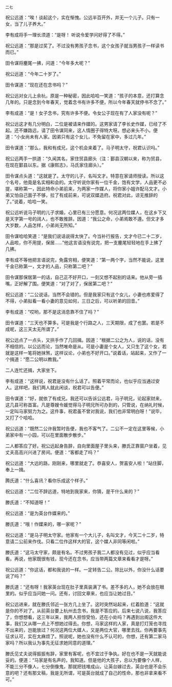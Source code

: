     二七 

   祝公远道：“唉！谈起这个，实在惭愧。公远半百开外，并无一个儿子。只有一女，当了儿子养大。”

   李有成将手一理长须道：“是呀！ 听说令爱学问好得了不得。”

   祝公远道：“那是过奖了。不过没有男孩子念书，这个女孩子就当男孩子一样读书而已。”

   田令谋将麈尾一拂，问道：“今年多大呢？”

   祝公远道：“今年二十岁了。”

   田令谋道：“现在还在念书吗？”

   祝公远对女儿上余杭，原是一种秘密，因此哈哈一笑道：“孩子的本意，还打算念几年的。只是念到今年春天，觉着念书有许多不便，所以今年春天就停书不念了。”

   李有成道：“是！女子念书，究有许多不便。令女公子现在有了人家没有呢？”

   祝公远这才有几分明白，二位是被请来作媒的。这男家请了李长史作媒，已经了不起。还不嫌路远，请了田令谋同来，这人情圈子得特大呀。想必来头不小。便道：“小女尚未有人家。因弟只有这个女儿，不免留在家中，多过几年。”

   田令谋道：“那么，我和有成兄，这个机会来着了。马子明太守，祝君认识吗。”

   祝公远两手一拱道：“久闻其名，家住贸县廊头（注：鄞县汉朝以来，称为贸县，在现在鄞县以东。据《康熙志》，马氏家住廊头）。”

   田令谋点头道：“这就是了。太守的儿子，名叫文才。特意在家请师授读。所以这个名号，他竟是名实相和会的。太守听说你家有一位千金，饱有文学，人品更不必提，堪称第一，因此特命小弟前来，为两家一作媒人，将你家小姐许配马文才。小弟又怕自己面子不够，拉了有成前来，可说双媒造府。祝君对此，谅无推辞的了。”说着，哈哈一笑。

   祝公远听说马子明的儿子求婚，心里已有三分愿意。何况这两位媒人，在这乡下又是天字第一号的阔人，也不敢推辞。因道：“我公之命，小弟焉敢不遵。但文才多大岁数，人品怎样，小弟尚无所知。”

   田令谋哈哈笑道：“是我们说话说得太快了。今当补行报告，文才今已二十二岁，人品啦，你不用提，保居……”他这言语没有说完，把一支麈尾轻轻地在手上拂了几拂。

   李有成不等他把言语说完，免露穷相，便笑道：“第一两个字，当然不能说，这里千金已称第一，文才的人品，只称第二吧？”

   田令谋那保居第一的话，自己正不好开口，一刻又想不起别的话来。他从旁一插嘴，正好解了围。便笑道：“对了对了，保居第二吧？”

   祝公远道：“二公说话，当然不会错的。但是我家只有这个女儿，小妻也疼爱得了不得，小弟拟看一看小妻的意见如何，三日之后，可以听弟的回音。”

   李有成道：“哎哟，那不是这消息靠不住了吗？”

   田令谋道：“三天也不算多。可是我是个行路之人，三天期限，成了也罢。若是不成呢，这三天太无所谓了。”

   祝公远点了一点头，又拱手作了几回揖。因道：“根据二公之为人，说的话，没有不相信的。以公远而论，当然唯命是从。可是小妻是个女人，又只生了这个女，若就是这样一笔将她抹煞，这样议论，小弟也不好开口。”说着话，站起来，又作了一个揖道：“愿二公明以教我。”

   二人连忙还揖，大家坐下。

   李有成道：“这样说，祝君是没有什么话了。照着平常而论，也似乎应当通过安人。这样吧，我们两人就此闲谈，祝君可以告便。”

   田令谋道：“好，就依了有成兄。我还可以告诉公远君，马子明兄，论起家财来，这几县可称首富。凡是尊嫂令媛觉得马子明兄所可办到的，只管说，在纳礼时候，一定叫马家努力为之。这件事，祝君虽不曾对我说，我们也非常明白呀！”说毕，又打了个哈哈。

   祝公远道：“既然二公许我暂时告便，我也不客气了。二公不一定在这里等候，小弟家中有一小园，可以在里面散步散步。”

   二人都答应了好。祝公远起身告辞，自向里面屋子里头来，滕氏正靠窗户坐着，见丈夫高高兴兴进了房间。便道：“客都走了吗？”

   祝公远道：“大远的路，刚刚来，哪里就走了。恭喜安人，贺喜安人啦！”站住脚，奉上一揖。

   腾氏道：“什么喜讯？看你乐成这个样子。”

   祝公远道：“二位不辞远道，特地到我家来，你猜，是干什么来的？”

   滕氏道：“不知道呀！”

   祝公远道：“是为英台作媒来的。”

   滕氏道：“哦！作媒来的，哪一家呢？”

   祝公远道：“是马子明太守家。他家有一个大儿子，名叫文才，今天二十二岁，特意请二公前来作伐。只看二位作这样大的官，这个媒人非同等闲啦。”

   滕氏道：“这马太守家，颇是有名。不过男孩子我二人都没有见过，似乎应当看看。再说，他家既很有钱，现今还在念书，应当带两篇文章来看看才是呀。”

   祝公远道：“你这话，都和我说的一样。一定转告二公。除比以外，你没什么话要说了吗？”

   滕氏道：“还有呀！我家英台现在肚子里真装满了书。差不多的人，她不会放在眼里的。似乎应当问她一问。还有，讨回文章来，也应当让她过目。”

   祝公远进来，就在滕氏邻近一张方几上坐了。这时突然站起来，红着脸道：“这就是你的不对了。从前英台要上杭州去念书，我是不答应的。后来七说八说，我答应了，你想想看，这三年以来，我两人担惊受怕，还在小处吗？再遇到出阁这件大事，我们又从哪一点上不想她过得去。你想，马家这样的人家，真是打灯笼也寻找不出来的，岂能放过？何况这两位大媒人，又是两位大官，哪里去找。你再要事先征求认可，实在太麻烦了。照说呢，她也没有什么不认可的，你想，还有第二家马家吗？所以我认为事先无征求她同意的道理。”

   滕氏见丈夫说得振振有辞，家里有客呢，也不宜过于争执。好在也不是一天就能说妥的。便道：“马家是有名声的，我知道。但是他的大孩子，总以为要像个人样，不能三分不像人，七分倒像鬼，那就把钱堆成山，让英台嫁过去，英台也是不会乐意的吧？还有那文稿，我是无所谓，可是英台就成了自己的性命，那也非拿来看不可。”

